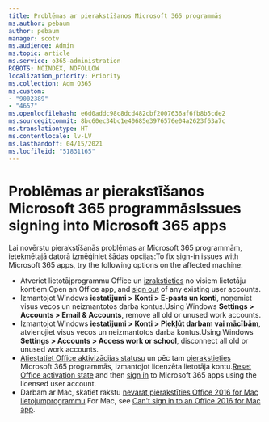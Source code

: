 ```yaml
---
title: Problēmas ar pierakstīšanos Microsoft 365 programmās
ms.author: pebaum
author: pebaum
manager: scotv
ms.audience: Admin
ms.topic: article
ms.service: o365-administration
ROBOTS: NOINDEX, NOFOLLOW
localization_priority: Priority
ms.collection: Adm_O365
ms.custom:
- "9002389"
- "4657"
ms.openlocfilehash: e6d0addc98c8dcd482cbf2007636af6fb8b5cde2
ms.sourcegitcommit: 8bc60ec34bc1e40685e3976576e04a2623f63a7c
ms.translationtype: HT
ms.contentlocale: lv-LV
ms.lasthandoff: 04/15/2021
ms.locfileid: "51831165"
---
```

# <a name="issues-signing-into-microsoft-365-apps"></a><span data-ttu-id="7f092-102">Problēmas ar pierakstīšanos Microsoft 365 programmās</span><span class="sxs-lookup"><span data-stu-id="7f092-102">Issues signing into Microsoft 365 apps</span></span>

<span data-ttu-id="7f092-103">Lai novērstu pierakstīšanās problēmas ar Microsoft 365 programmām, ietekmētajā datorā izmēģiniet šādas opcijas:</span><span class="sxs-lookup"><span data-stu-id="7f092-103">To fix sign-in issues with Microsoft 365 apps, try the following options on the affected machine:</span></span>

- <span data-ttu-id="7f092-104">Atveriet lietotājprogrammu Office un [izrakstieties](https://go.microsoft.com/fwlink/?linkid=2114082) no visiem lietotāju kontiem.</span><span class="sxs-lookup"><span data-stu-id="7f092-104">Open an Office app, and [sign out](https://go.microsoft.com/fwlink/?linkid=2114082) of any existing user accounts.</span></span>
- <span data-ttu-id="7f092-105">Izmantojot Windows **iestatījumi > Konti > E-pasts un konti**, noņemiet visus vecos un neizmantotos darba kontus.</span><span class="sxs-lookup"><span data-stu-id="7f092-105">Using Windows **Settings > Accounts > Email & Accounts**, remove all old or unused work accounts.</span></span>
- <span data-ttu-id="7f092-106">Izmantojot Windows **iestatījumi > Konti > Piekļūt darbam vai mācībām**, atvienojiet visus vecos un neizmantotos darba kontus.</span><span class="sxs-lookup"><span data-stu-id="7f092-106">Using Windows **Settings > Accounts > Access work or school**, disconnect all old or unused work accounts.</span></span>
- <span data-ttu-id="7f092-107">[Atiestatiet Office aktivizācijas statusu](https://docs.microsoft.com/office365/troubleshoot/activation/reset-office-365-proplus-activation-state) un pēc tam [pierakstieties](https://support.office.com/article/sign-in-to-office-b9582171-fd1f-4284-9846-bdd72bb28426) Microsoft 365 programmās, izmantojot licenzēta lietotāja kontu.</span><span class="sxs-lookup"><span data-stu-id="7f092-107">[Reset Office activation state](https://docs.microsoft.com/office365/troubleshoot/activation/reset-office-365-proplus-activation-state) and then [sign in](https://support.office.com/article/sign-in-to-office-b9582171-fd1f-4284-9846-bdd72bb28426) to Microsoft 365 apps using the licensed user account.</span></span>
- <span data-ttu-id="7f092-108">Darbam ar Mac, skatiet rakstu [nevarat pierakstīties Office 2016 for Mac lietojumprogrammu](https://docs.microsoft.com/office365/troubleshoot/authentication/sign-in-to-office-2016-for-mac-fail).</span><span class="sxs-lookup"><span data-stu-id="7f092-108">For Mac, see [Can't sign in to an Office 2016 for Mac app](https://docs.microsoft.com/office365/troubleshoot/authentication/sign-in-to-office-2016-for-mac-fail).</span></span>
